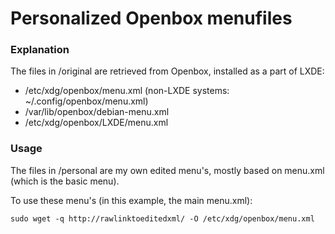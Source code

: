 # Personalized Openbox menufiles
### Explanation
The files in /original are retrieved from Openbox, installed as a part of LXDE:
* /etc/xdg/openbox/menu.xml (non-LXDE systems: ~/.config/openbox/menu.xml)
* /var/lib/openbox/debian-menu.xml
* /etc/xdg/openbox/LXDE/menu.xml

### Usage
The files in /personal are my own edited menu's, mostly based on menu.xml (which is the basic menu).

To use these menu's (in this example, the main menu.xml):

```
sudo wget -q http://rawlinktoeditedxml/ -O /etc/xdg/openbox/menu.xml
```
